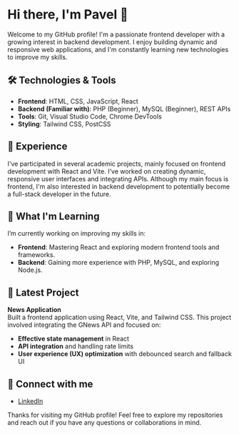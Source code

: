 # Hi there, I'm Pavel 👋

Welcome to my GitHub profile! I'm a passionate frontend developer with a growing interest in backend development. I enjoy building dynamic and responsive web applications, and I'm constantly learning new technologies to improve my skills.

## 🛠️ Technologies & Tools

- **Frontend**: HTML, CSS, JavaScript, React 
- **Backend (Familiar with)**: PHP (Beginner), MySQL (Beginner), REST APIs
- **Tools**: Git, Visual Studio Code, Chrome DevTools
- **Styling**: Tailwind CSS, PostCSS

## 💼 Experience

I've participated in several academic projects, mainly focused on frontend development with React and Vite. I’ve worked on creating dynamic, responsive user interfaces and integrating APIs. Although my main focus is frontend, I'm also interested in backend development to potentially become a full-stack developer in the future.

## 🌱 What I'm Learning

I’m currently working on improving my skills in:
- **Frontend**: Mastering React and exploring modern frontend tools and frameworks.
- **Backend**: Gaining more experience with PHP, MySQL, and exploring Node.js.

## 📂 Latest Project

**News Application**  
Built a frontend application using React, Vite, and Tailwind CSS. This project involved integrating the GNews API and focused on:
- **Effective state management** in React
- **API integration** and handling rate limits
- **User experience (UX) optimization** with debounced search and fallback UI

## 🔗 Connect with me

- [LinkedIn](https://www.linkedin.com/in/pavel-jevstignejev-935b3a247)



Thanks for visiting my GitHub profile! Feel free to explore my repositories and reach out if you have any questions or collaborations in mind.
